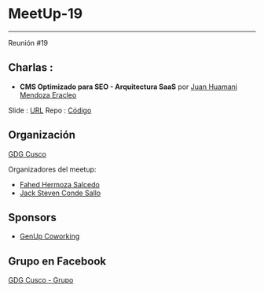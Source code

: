 # MeetUp-19
-----
Reunión #19

## Charlas :

- **CMS Optimizado para SEO - Arquitectura SaaS**  por [Juan Huamani Mendoza Eracleo ](https://web.facebook.com/erajuan) 

Slide : [URL](https://speakerdeck.com/erajuan/cms-optimizado-para-seo-arquitectura-saas)
Repo : [Código](https://gitlab.com/pymes.com.pe)

## Organización 
[GDG Cusco](https://github.com/GDG-Cusco)

Organizadores del meetup:

- [Fahed Hermoza Salcedo](https://github.com/FahedHermoza)
- [Jack Steven Conde Sallo](https://www.facebook.com/jhacksteven.condesallo)

## Sponsors
 - [GenUp Coworking](https://www.facebook.com/coworking.cusco/)

## Grupo en Facebook 
[GDG Cusco - Grupo](https://www.facebook.com/gdgcusco/)